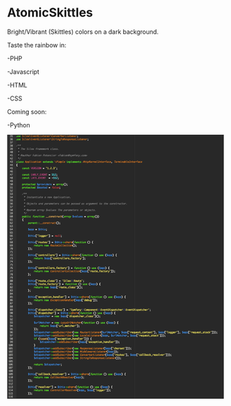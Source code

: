 AtomicSkittles
============

Bright/Vibrant (Skittles) colors on a dark background.

Taste the rainbow in:

-PHP

-Javascript

-HTML

-CSS

Coming soon:

-Python

![PHP](phpss.png)
